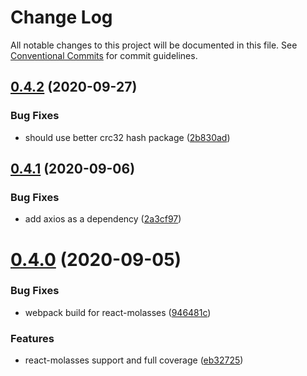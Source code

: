 # Change Log

All notable changes to this project will be documented in this file.
See [Conventional Commits](https://conventionalcommits.org) for commit guidelines.

## [0.4.2](https://github.com/molassesapp/molasses-node/compare/v0.4.1...v0.4.2) (2020-09-27)


### Bug Fixes

* should use better crc32 hash package ([2b830ad](https://github.com/molassesapp/molasses-node/commit/2b830ad5461811eeb86074ff3ea746e706ddd7af))





## [0.4.1](https://github.com/molassesapp/molasses-node/compare/v0.4.0...v0.4.1) (2020-09-06)


### Bug Fixes

* add axios as a dependency ([2a3cf97](https://github.com/molassesapp/molasses-node/commit/2a3cf97bdf7c7586bba28cd2ba5faafbbf225d56))





# [0.4.0](https://github.com/molassesapp/molasses-node/compare/v0.3.2...v0.4.0) (2020-09-05)


### Bug Fixes

* webpack build for react-molasses ([946481c](https://github.com/molassesapp/molasses-node/commit/946481c36724b5e5ab77d11a6996a76938ea5e4e))


### Features

* react-molasses support and full coverage ([eb32725](https://github.com/molassesapp/molasses-node/commit/eb32725eb14d95b2f5f0e7fb70f0708c8128b577))

